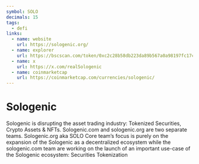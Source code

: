 ```yaml
---
symbol: SOLO
decimals: 15
tags:
  - defi
links:
  - name: website
    url: https://sologenic.org/
  - name: explorer
    url: https://bscscan.com/token/0xc2c28b58db223da89b567a0a98197fc17c115148
  - name: x
    url: https://x.com/realSologenic
  - name: coinmarketcap
    url: https://coinmarketcap.com/currencies/sologenic/
---
```


# Sologenic

Sologenic is disrupting the asset trading industry: Tokenized Securities, Crypto Assets & NFTs. Sologenic.com and sologenic.org are two separate teams. Sologenic.org aka SOLO Core team’s focus is purely on the expansion of the Sologenic as a decentralized ecosystem while the sologenic.com team are working on the launch of an important use-case of the Sologenic ecosystem: Securities Tokenization

